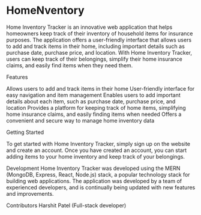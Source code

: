 # HomeNventory
Home Inventory Tracker is an innovative web application that helps homeowners keep track of their inventory of household items for insurance purposes. The application offers a user-friendly interface that allows users to add and track items in their home, including important details such as purchase date, purchase price, and location. With Home Inventory Tracker, users can keep track of their belongings, simplify their home insurance claims, and easily find items when they need them.

Features

Allows users to add and track items in their home
User-friendly interface for easy navigation and item management
Enables users to add important details about each item, such as purchase date, purchase price, and location
Provides a platform for keeping track of home items, simplifying home insurance claims, and easily finding items when needed
Offers a convenient and secure way to manage home inventory data

Getting Started

To get started with Home Inventory Tracker, simply sign up on the website and create an account. Once you have created an account, you can start adding items to your home inventory and keep track of your belongings.

Development
Home Inventory Tracker was developed using the MERN (MongoDB, Express, React, Node.js) stack, a popular technology stack for building web applications. The application was developed by a team of experienced developers, and is continually being updated with new features and improvements.



Contributors
Harshit Patel (Full-stack developer)
